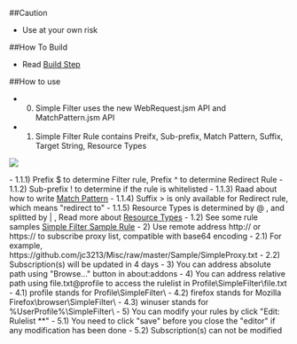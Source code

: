 ##Caution

- Use at your own risk

##How To Build

- Read <a href="https://github.com/jc3213/Misc/blob/master/Manual/en-US/HowToBuild.md">Build Step</a>

##How to use

- 0) Simple Filter uses the new WebRequest.jsm API and MatchPattern.jsm API
- 1) Simple Filter Rule contains Preifx, Sub-prefix, Match Pattern, Suffix, Target String, Resource Types
<p><img src="http://i65.tinypic.com/34ozdb5.png"></p>
    - 1.1.1) Prefix $ to determine Filter rule, Prefix ^ to determine Redirect Rule
    - 1.1.2) Sub-prefix ! to determine if the rule is whitelisted
    - 1.1.3) Raad about how to write <a href="https://developer.mozilla.org/en-US/Add-ons/WebExtensions/Match_patterns">Match Pattern</a>
    - 1.1.4) Suffix > is only available for Redirect rule, which means "redirect to"
    - 1.1.5) Resource Types is determined by @ , and splitted by | , Read more about <a href="https://developer.mozilla.org/en-US/docs/Mozilla/JavaScript_code_modules/WebRequest.jsm#Resource_types">Resource Types</a>
  - 1.2) See some rule samples <a href="https://raw.githubusercontent.com/jc3213/Misc/master/Sample/SimpleProxy.txt">Simple Filter Sample Rule</a>
- 2) Use remote address http:// or https:// to subscribe proxy list, compatible with base64 encoding
  - 2.1) For example, https://github.com/jc3213/Misc/raw/master/Sample/SimpleProxy.txt
  - 2.2) Subscription(s) will be updated in 4 days
- 3) You can address absolute path using "Browse..." button in about:addons
- 4) You can address relative path using file.txt@profile to access the rulelist in Profile\SimpleFilter\file.txt
  - 4.1) profile stands for Profile\SimpleFilter\
  - 4.2) firefox stands for Mozilla Firefox\browser\SimpleFilter\
  - 4.3) winuser stands for %UserProfile%\SimpleFilter\
- 5) You can modify your rules by click "Edit: Rulelist **"
  - 5.1) You need to click "save" before you close the "editor" if any modification has been done
  - 5.2) Subscription(s) can not be modified
